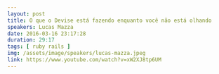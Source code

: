 ```yaml
---
layout: post
title: O que o Devise está fazendo enquanto você não está olhando
speakers: Lucas Mazza
date: 2016-03-16 23:17:28
duration: 29:17
tags: [ ruby rails ]
img: /assets/image/speakers/lucas-mazza.jpeg
link: https://www.youtube.com/watch?v=xW2XJ8tp6UM
---
```

